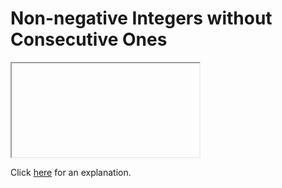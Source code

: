 # Non-negative Integers without Consecutive Ones 

<iframe></iframe>

Click [here](Explanation.md) for an explanation.

